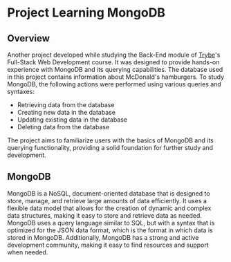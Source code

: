 # Project Learning MongoDB
## Overview

Another project developed while studying the Back-End module of [Trybe](www.betrybe.com)'s Full-Stack Web Development course. It was designed to provide hands-on experience with MongoDB and its querying capabilities. The database used in this project contains information about McDonald's hamburgers. To study MongoDB, the following actions were performed using various queries and syntaxes:

-   Retrieving data from the database
-   Creating new data in the database
-   Updating existing data in the database
-   Deleting data from the database

The project aims to familiarize users with the basics of MongoDB and its querying functionality, providing a solid foundation for further study and development.

## MongoDB

MongoDB is a NoSQL, document-oriented database that is designed to store, manage, and retrieve large amounts of data efficiently. It uses a flexible data model that allows for the creation of dynamic and complex data structures, making it easy to store and retrieve data as needed. MongoDB uses a query language similar to SQL, but with a syntax that is optimized for the JSON data format, which is the format in which data is stored in MongoDB. Additionally, MongoDB has a strong and active development community, making it easy to find resources and support when needed.
